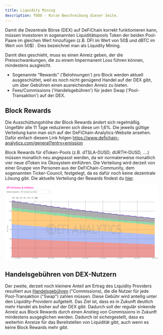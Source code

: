```yaml
---
title: Liquidity Mining
description: TODO - Kurze Beschreibung dieser Seite.
---
```


Damit die Dezentrale Börse (DEX) auf DeFiChain korrekt funktionieren kann, müssen Investoren in sogenannten Liquiditätspools Token der beiden Pool-Paare im gleichen Wert hinzufügen (z.B. DFI im Wert von 50$ und dBTC im Wert von 50$) . Dies bezeichnet man als Liquidity Mining.

Damit dies geschieht, muss es einen Anreiz geben, der die Preisschwankungen, die zu einem Impermanent Loss führen können, mindestens ausgleicht.

- Sogenannte "Rewards" ('Belohnungen') pro Block werden aktuell ausgeschüttet, weil es noch nicht genügend Handel auf der DEX gibt, um über Gebühren einen ausreichenden Anreiz zu bieten.
- Fees/Commissions ('Handelsgebühren') für jeden Swap ('Pool-Transaktion') auf der DEX.

## Block Rewards

Die Ausschüttungshöhe der Block Rewards ändert sich regelmäßig. Ungefähr alle 11 Tage reduzieren sich diese um 1,6%. Die jeweils gültige Verteilung kann man sich auf der DeFiChain-Analytics-Website ansehen. Dafür einfach diesem Link folgen https://www.defichain-analytics.com/general?entry=emission

Block Rewards für dToken-Pools (z.B. dTSLA-DUSD; dURTH-DUSD, ....) müssen monatlich neu angepasst werden, da wir normalerweise monatlich vier neue dToken ins Ökosystem einführen. Die Verteilung wird derzeit von einer Gruppe von Personen aus der DeFiChain-Community, dem sogenannten Ticker-Council, festgelegt, da es dafür noch keine dezentrale Lösung gibt. Die aktuelle Verteilung der Rewards findest du [hier](https://www.krypto-sprungbrett.com/stock-token-apr/).

![](./media/liquiditymining_DE_reward-reduction.png)

## Handelsgebühren von DEX-Nutzern

Der zweite, derzeit noch kleinere Anteil am Ertrag des Liquidity Providers resultiert aus [Handelsgebühren](./DEX_Fee_Structure.md) ("Commissions), die die Nutzer für jede Pool-Transaktion ("Swap") zahlen müssen. Diese Gebühr wird anteilig unter den Liquidity-Providern aufgeteilt. Das Ziel ist, dass es in Zukunft deutlich mehr Handel als bisher auf der DEX gibt. Dadurch soll der regulär sinkende Anreiz aus Block Rewards durch einen Anstieg von Commissions in Zukunft mindestens ausgeglichen werden. Dadurch ist sichergestellt, dass es weiterhin Anreize für das Bereitstellen von Liquidität gibt, auch wenn es keine Block Rewards mehr gibt.
